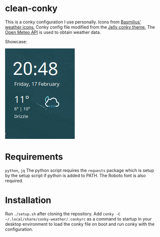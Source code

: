 # clean-conky
This is a conky configuration I use personally.
Icons from [Basmilius' weather icons.](https://github.com/basmilius/weather-icons) 
Conky config file modified from the [Jelly conky theme.](https://github.com/muhammad-yasmin/jelly-conky) 
The [Open Meteo API](https://open-meteo.com/) is used to obtain weather data.

Showcase:

![Cover](cover.png)

# Requirements
`python`, `jq`
The python script requires the `requests` package which is setup by the setup script if python is added to PATH.
The Roboto font is also required.

# Installation
Run `./setup.sh` after cloning the repository.
Add `conky -C ~/.local/share/conky-weather/.conkyrc` as a command to startup in your desktop environment to load the conky file on boot and run conky with the configuration.
